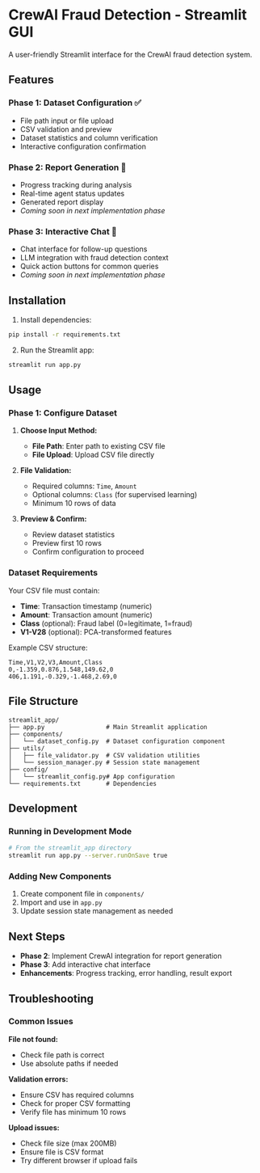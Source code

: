 # CrewAI Fraud Detection - Streamlit GUI

A user-friendly Streamlit interface for the CrewAI fraud detection system.

## Features

### Phase 1: Dataset Configuration ✅
- File path input or file upload
- CSV validation and preview
- Dataset statistics and column verification
- Interactive configuration confirmation

### Phase 2: Report Generation 🚧
- Progress tracking during analysis
- Real-time agent status updates
- Generated report display
- *Coming soon in next implementation phase*

### Phase 3: Interactive Chat 🚧
- Chat interface for follow-up questions
- LLM integration with fraud detection context
- Quick action buttons for common queries
- *Coming soon in next implementation phase*

## Installation

1. Install dependencies:
```bash
pip install -r requirements.txt
```

2. Run the Streamlit app:
```bash
streamlit run app.py
```

## Usage

### Phase 1: Configure Dataset

1. **Choose Input Method:**
   - **File Path**: Enter path to existing CSV file
   - **File Upload**: Upload CSV file directly

2. **File Validation:**
   - Required columns: `Time`, `Amount`
   - Optional columns: `Class` (for supervised learning)
   - Minimum 10 rows of data

3. **Preview & Confirm:**
   - Review dataset statistics
   - Preview first 10 rows
   - Confirm configuration to proceed

### Dataset Requirements

Your CSV file must contain:

- **Time**: Transaction timestamp (numeric)
- **Amount**: Transaction amount (numeric)
- **Class** (optional): Fraud label (0=legitimate, 1=fraud)
- **V1-V28** (optional): PCA-transformed features

Example CSV structure:
```csv
Time,V1,V2,V3,Amount,Class
0,-1.359,0.876,1.548,149.62,0
406,1.191,-0.329,-1.468,2.69,0
```

## File Structure

```
streamlit_app/
├── app.py                 # Main Streamlit application
├── components/
│   └── dataset_config.py  # Dataset configuration component
├── utils/
│   ├── file_validator.py  # CSV validation utilities
│   └── session_manager.py # Session state management
├── config/
│   └── streamlit_config.py# App configuration
└── requirements.txt       # Dependencies
```

## Development

### Running in Development Mode

```bash
# From the streamlit_app directory
streamlit run app.py --server.runOnSave true
```

### Adding New Components

1. Create component file in `components/`
2. Import and use in `app.py`
3. Update session state management as needed

## Next Steps

- **Phase 2**: Implement CrewAI integration for report generation
- **Phase 3**: Add interactive chat interface
- **Enhancements**: Progress tracking, error handling, result export

## Troubleshooting

### Common Issues

**File not found:**
- Check file path is correct
- Use absolute paths if needed

**Validation errors:**
- Ensure CSV has required columns
- Check for proper CSV formatting
- Verify file has minimum 10 rows

**Upload issues:**
- Check file size (max 200MB)
- Ensure file is CSV format
- Try different browser if upload fails